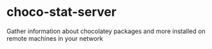 # choco-stat-server
Gather information about chocolatey packages and more installed on remote machines in your network
